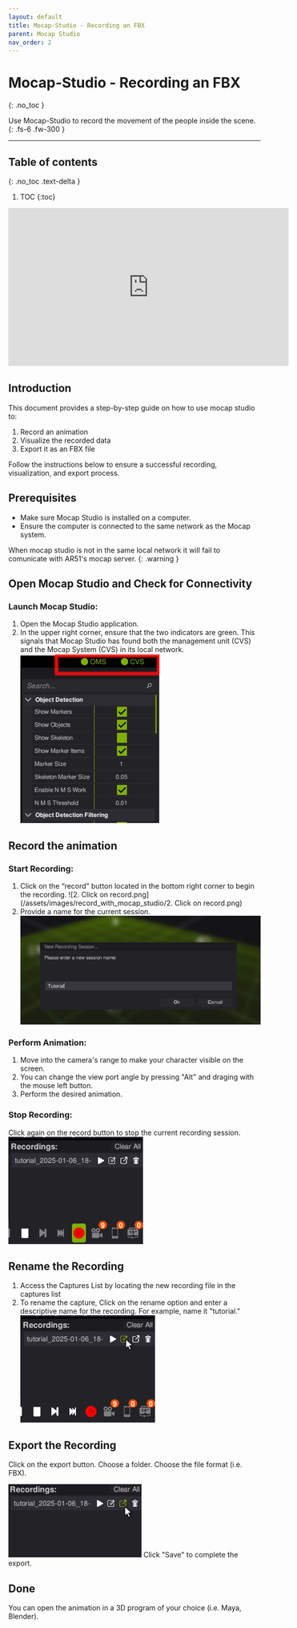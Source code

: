 ```yaml
---
layout: default
title: Mocap-Studio - Recording an FBX
parent: Mocap Studio
nav_order: 2
---
```


# Mocap-Studio - Recording an FBX
{: .no_toc }

Use Mocap-Studio to record the movement of the people inside the scene.
{: .fs-6 .fw-300 }



---
## Table of contents
{: .no_toc .text-delta }

1. TOC
{:toc}


<iframe width="560" height="315" src="https://www.youtube.com/embed/5m-6Mp5ea3c" frameborder="0" allowfullscreen></iframe>

## Introduction
This document provides a step-by-step guide on how to use mocap studio to:
1. Record an animation
2. Visualize the recorded data
3. Export it as an FBX file 

Follow the instructions below to ensure a successful recording, visualization, and export process.

## Prerequisites
* Make sure Mocap Studio is installed on a computer.
* Ensure the computer is connected to the same network as the Mocap system.

When mocap studio is not in the same local network it will fail to comunicate with AR51's mocap server.
{: .warning }


## Open Mocap Studio and Check for Connectivity
### Launch Mocap Studio:
1. Open the Mocap Studio application.
2. In the upper right corner, ensure that the two indicators are green. This signals that Mocap Studio has found both the management unit (CVS) and the Mocap System (CVS) in its local network.
![1.connectivity.png](/assets/images/record_with_mocap_studio/1.connectivity.png)

## Record the animation 
### Start Recording:
1. Click on the “record” button located in the bottom right corner to begin the recording.
![2. Click on record.png](/assets/images/record_with_mocap_studio/2. Click on record.png)
2. Provide a name for the current session.
![3.Provide_a_name](/assets/images/record_with_mocap_studio/3.Provide_a_name.png)

### Perform Animation:
1. Move into the camera's range to make your character visible on the screen.
2. You can change the view port angle by pressing "Alt" and draging with the mouse left button.
3. Perform the desired animation.

### Stop Recording:
Click again on the record button to stop the current recording session.
![4.Stop_recording.png](/assets/images/record_with_mocap_studio/4.Stop_recording.png)

## Rename the Recording
1. Access the Captures List by locating the new recording file in the captures list
2. To rename the capture, Click on the rename option and enter a descriptive name for the recording. For example, name it "tutorial." 
![5.Rename_recording.png](/assets/images/record_with_mocap_studio/5.Rename_recording.png)

## Export the Recording
Click on the export button. Choose a folder. Choose the file format (i.e. FBX).

![6.Export_button.png](/assets/images/record_with_mocap_studio/6.Export_button.png)
Click "Save" to complete the export.

## Done
You can open the animation in a 3D program of your choice (i.e. Maya, Blender).
